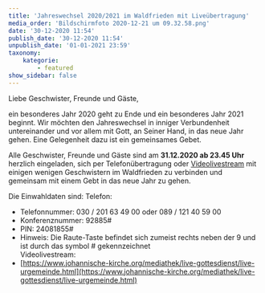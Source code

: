 ```yaml
---
title: 'Jahreswechsel 2020/2021 im Waldfrieden mit Liveübertragung'
media_order: 'Bildschirmfoto 2020-12-21 um 09.32.58.png'
date: '30-12-2020 11:54'
publish_date: '30-12-2020 11:54'
unpublish_date: '01-01-2021 23:59'
taxonomy:
    kategorie:
        - featured
show_sidebar: false
---
```


Liebe Geschwister, Freunde und Gäste,

ein besonderes Jahr 2020 geht zu Ende und ein besonderes Jahr 2021 beginnt. Wir möchten den Jahreswechsel in inniger Verbundenheit untereinander und vor allem mit Gott, an Seiner Hand, in das neue Jahr gehen. Eine Gelegenheit dazu ist ein gemeinsames Gebet.

Alle Geschwister, Freunde und Gäste sind am **31.12.2020 ab 23.45 Uhr** herzlich eingeladen, sich per Telefonübertragung oder [Videolivestream](https://www.johannische-kirche.org/mediathek/live-gottesdienst/live-urgemeinde.html) mit einigen wenigen Geschwistern im Waldfrieden zu verbinden und gemeinsam mit einem Gebt in das neue Jahr zu gehen.

Die Einwahldaten sind:
Telefon:
* Telefonnummer: 030 / 201 63 49 00 oder 089 / 121 40 59 00
* Konferenznummer: 92885#
* PIN: 24081855#
* Hinweis: Die Raute-Taste befindet sich zumeist rechts neben der 9 und ist durch das symbol # gekennzeichnet<br>
Videolivestream:
* [https://www.johannische-kirche.org/mediathek/live-gottesdienst/live-urgemeinde.html](https://www.johannische-kirche.org/mediathek/live-gottesdienst/live-urgemeinde.html)